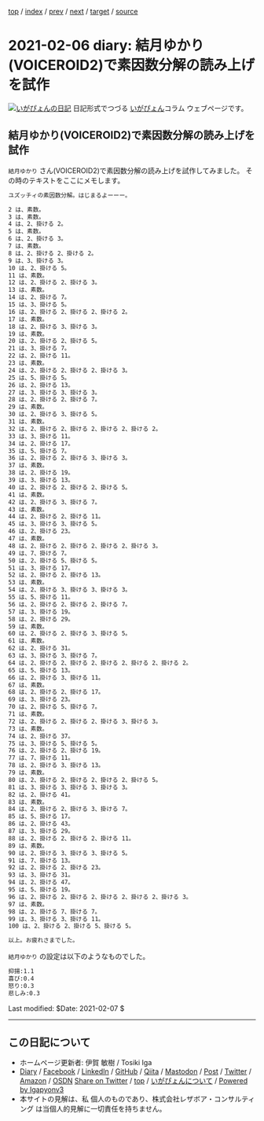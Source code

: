 [top](../index.html) 
 / [index](index.html) 
 / [prev](ig210111.html) 
 / [next](ig210207.html) 
 / [target](https://www.igapyon.jp/igapyon/diary/2021/ig210206.html) 
 / [source](https://github.com/igapyon/diary/blob/master/2021/ig210206.src.md) 

2021-02-06 diary: 結月ゆかり(VOICEROID2)で素因数分解の読み上げを試作
=====================================================================================================
[![いがぴょんの日記](https://www.igapyon.jp/igapyon/diary/images/iga200306s.jpg "いがぴょん")](https://www.igapyon.jp/igapyon/diary/memo/memoigapyon.html) 日記形式でつづる [いがぴょん](https://www.igapyon.jp/igapyon/diary/memo/memoigapyon.html)コラム ウェブページです。

## 結月ゆかり(VOICEROID2)で素因数分解の読み上げを試作

`結月ゆかり` さん(VOICEROID2)で素因数分解の読み上げを試作してみました。
その時のテキストをここにメモします。

```sh
ユズッチィの素因数分解。はじまるよーーー。

2 は、素数。
3 は、素数。
4 は、2、掛ける 2。
5 は、素数。
6 は、2、掛ける 3。
7 は、素数。
8 は、2、掛ける 2、掛ける 2。
9 は、3、掛ける 3。
10 は、2、掛ける 5。
11 は、素数。
12 は、2、掛ける 2、掛ける 3。
13 は、素数。
14 は、2、掛ける 7。
15 は、3、掛ける 5。
16 は、2、掛ける 2、掛ける 2、掛ける 2。
17 は、素数。
18 は、2、掛ける 3、掛ける 3。
19 は、素数。
20 は、2、掛ける 2、掛ける 5。
21 は、3、掛ける 7。
22 は、2、掛ける 11。
23 は、素数。
24 は、2、掛ける 2、掛ける 2、掛ける 3。
25 は、5、掛ける 5。
26 は、2、掛ける 13。
27 は、3、掛ける 3、掛ける 3。
28 は、2、掛ける 2、掛ける 7。
29 は、素数。
30 は、2、掛ける 3、掛ける 5。
31 は、素数。
32 は、2、掛ける 2、掛ける 2、掛ける 2、掛ける 2。
33 は、3、掛ける 11。
34 は、2、掛ける 17。
35 は、5、掛ける 7。
36 は、2、掛ける 2、掛ける 3、掛ける 3。
37 は、素数。
38 は、2、掛ける 19。
39 は、3、掛ける 13。
40 は、2、掛ける 2、掛ける 2、掛ける 5。
41 は、素数。
42 は、2、掛ける 3、掛ける 7。
43 は、素数。
44 は、2、掛ける 2、掛ける 11。
45 は、3、掛ける 3、掛ける 5。
46 は、2、掛ける 23。
47 は、素数。
48 は、2、掛ける 2、掛ける 2、掛ける 2、掛ける 3。
49 は、7、掛ける 7。
50 は、2、掛ける 5、掛ける 5。
51 は、3、掛ける 17。
52 は、2、掛ける 2、掛ける 13。
53 は、素数。
54 は、2、掛ける 3、掛ける 3、掛ける 3。
55 は、5、掛ける 11。
56 は、2、掛ける 2、掛ける 2、掛ける 7。
57 は、3、掛ける 19。
58 は、2、掛ける 29。
59 は、素数。
60 は、2、掛ける 2、掛ける 3、掛ける 5。
61 は、素数。
62 は、2、掛ける 31。
63 は、3、掛ける 3、掛ける 7。
64 は、2、掛ける 2、掛ける 2、掛ける 2、掛ける 2、掛ける 2。
65 は、5、掛ける 13。
66 は、2、掛ける 3、掛ける 11。
67 は、素数。
68 は、2、掛ける 2、掛ける 17。
69 は、3、掛ける 23。
70 は、2、掛ける 5、掛ける 7。
71 は、素数。
72 は、2、掛ける 2、掛ける 2、掛ける 3、掛ける 3。
73 は、素数。
74 は、2、掛ける 37。
75 は、3、掛ける 5、掛ける 5。
76 は、2、掛ける 2、掛ける 19。
77 は、7、掛ける 11。
78 は、2、掛ける 3、掛ける 13。
79 は、素数。
80 は、2、掛ける 2、掛ける 2、掛ける 2、掛ける 5。
81 は、3、掛ける 3、掛ける 3、掛ける 3。
82 は、2、掛ける 41。
83 は、素数。
84 は、2、掛ける 2、掛ける 3、掛ける 7。
85 は、5、掛ける 17。
86 は、2、掛ける 43。
87 は、3、掛ける 29。
88 は、2、掛ける 2、掛ける 2、掛ける 11。
89 は、素数。
90 は、2、掛ける 3、掛ける 3、掛ける 5。
91 は、7、掛ける 13。
92 は、2、掛ける 2、掛ける 23。
93 は、3、掛ける 31。
94 は、2、掛ける 47。
95 は、5、掛ける 19。
96 は、2、掛ける 2、掛ける 2、掛ける 2、掛ける 2、掛ける 3。
97 は、素数。
98 は、2、掛ける 7、掛ける 7。
99 は、3、掛ける 3、掛ける 11。
100 は、2、掛ける 2、掛ける 5、掛ける 5。

以上。お疲れさまでした。
```

`結月ゆかり` の設定は以下のようなものでした。

```sh
抑揚:1.1
喜び:0.4
怒り:0.3
悲しみ:0.3
```

Last modified: $Date: 2021-02-07 $


----------------------------------------------------------------------------------------------------

## この日記について

* ホームページ更新者: 伊賀 敏樹 / Tosiki Iga
* [Diary](https://www.igapyon.jp/igapyon/diary/) / [Facebook](https://www.facebook.com/igapyon) / [LinkedIn](https://www.linkedin.com/in/toshikiiga) / [GitHub](https://github.com/igapyon) / [Qiita](https://qiita.com/igapyon) / [Mastodon](https://social.vivaldi.net/@igapyon) / [Post](https://post.news/igapyon) / [Twitter](https://twitter.com/ToshikiIga) / [Amazon](https://www.amazon.co.jp/%E4%BC%8A%E8%B3%80-%E6%95%8F%E6%A8%B9/e/B004LTQWCQ) / [OSDN](https://ja.osdn.net/users/iga/)
[Share on Twitter](https://twitter.com/intent/tweet?hashtags=igapyon%2Cdiary%2C%E3%81%84%E3%81%8C%E3%81%B4%E3%82%87%E3%82%93&text=%E7%B5%90%E6%9C%88%E3%82%86%E3%81%8B%E3%82%8A%28VOICEROID2%29%E3%81%A7%E7%B4%A0%E5%9B%A0%E6%95%B0%E5%88%86%E8%A7%A3%E3%81%AE%E8%AA%AD%E3%81%BF%E4%B8%8A%E3%81%92%E3%82%92%E8%A9%A6%E4%BD%9C&url=https%3A%2F%2Fwww.igapyon.jp%2Figapyon%2Fdiary%2F2021%2Fig210206.html) / [top](../index.html) / [いがぴょんについて](https://www.igapyon.jp/igapyon/diary/memo/memoigapyon.html) / [Powered by Igapyonv3](https://github.com/igapyon/igapyonv3)
* 本サイトの見解は、私 個人のものであり、株式会社レザボア・コンサルティング は当個人的見解に一切責任を持ちません。 
